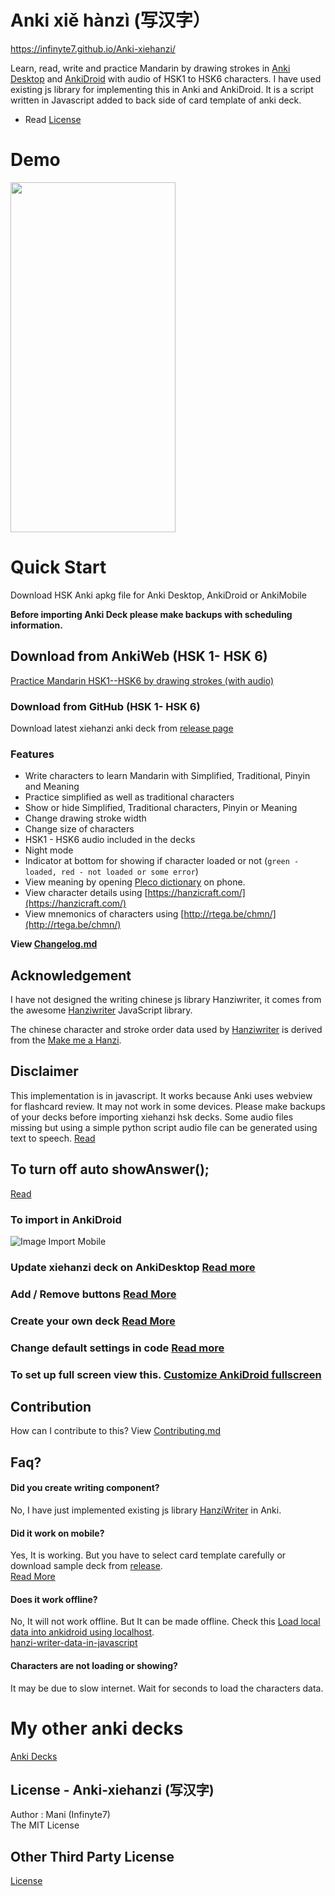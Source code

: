# Anki xiě hànzì (写汉字）

https://infinyte7.github.io/Anki-xiehanzi/

Learn, read, write and practice Mandarin by drawing strokes in [Anki Desktop](https://apps.ankiweb.net/) and [AnkiDroid](https://play.google.com/store/apps/details?id=com.ichi2.anki) with audio of HSK1 to HSK6 characters. I have used existing js library for implementing this in Anki and AnkiDroid. It is a script written in Javascript added to back side of card template of anki deck.
- Read [License](https://github.com/infinyte7/Anki-xiehanzi/blob/master/License.md)

# Demo
<img src="https://github.com/infinyte7/Anki-xiehanzi/blob/master/image/xiehanzi_anki_demo.gif?raw=true" height="560" width="264"></img>

# Quick Start
Download HSK Anki apkg file for Anki Desktop, AnkiDroid or AnkiMobile

**Before importing Anki Deck please make backups with scheduling information.**

## Download from AnkiWeb (HSK 1- HSK 6)
[Practice Mandarin HSK1--HSK6 by drawing strokes (with audio)](https://ankiweb.net/shared/info/119943820)

### Download from GitHub (HSK 1- HSK 6)
Download latest xiehanzi anki deck from [release page]()

### Features
- Write characters to learn Mandarin with Simplified, Traditional, Pinyin and Meaning
- Practice simplified as well as traditional characters
- Show or hide Simplified, Traditional characters, Pinyin or Meaning
- Change drawing stroke width 
- Change size of characters
- HSK1 - HSK6 audio included in the decks
- Night mode 
- Indicator at bottom for showing if character loaded or not (```green - loaded, red - not loaded or some error```)
- View meaning by opening [Pleco dictionary](https://www.pleco.com/) on phone.
- View character details using [https://hanzicraft.com/](https://hanzicraft.com/) 
- View mnemonics of characters using [http://rtega.be/chmn/](http://rtega.be/chmn/)

**View [Changelog.md](https://github.com/infinyte7/Anki-xiehanzi/blob/master/Changelog.md)**

## Acknowledgement
I have not designed the writing chinese js library Hanziwriter, it comes from the awesome [Hanziwriter](https://hanziwriter.org) JavaScript library. 

The chinese character and stroke order data used by [Hanziwriter](https://github.com/chanind/hanzi-writer)
is derived from the [ Make me a Hanzi](https://github.com/skishore/makemeahanzi).
  
## Disclaimer
 This implementation is in javascript. It works because Anki uses webview for flashcard review. It may not work in some devices. Please make backups of your decks before importing xiehanzi hsk decks.
 Some audio files missing but using a simple python script audio file can be generated using text to speech. [Read](https://github.com/infinyte7/gtts-textToMp3)


## To turn off auto showAnswer();
[Read](https://github.com/infinyte7/Anki-xiehanzi/blob/master/Customize%20default%20setting.md)

### To import in AnkiDroid
![Image Import Mobile](https://github.com/infinyte7/Anki-maobi/blob/master/image/Import_in_mobile.png)

### Update xiehanzi deck on AnkiDesktop [Read more](https://github.com/infinyte7/Anki-xiehanzi/blob/master/Update%20xiehanzi%20deck%20on%20AnkiDesktop.md)  

### Add / Remove buttons [Read More](https://github.com/infinyte7/Anki-xiehanzi/blob/master/add_remove_buttons.md) 

### Create your own deck [Read More](https://github.com/infinyte7/Anki-xiehanzi/blob/master/Create%20new%20Deck%20From%20Scratch.md)

### Change default settings in code [Read more](https://github.com/infinyte7/Anki-xiehanzi/blob/master/Customize%20default%20setting.md)

### To set up full screen view this. [Customize AnkiDroid fullscreen](https://github.com/infinyte7/Anki-xiehanzi/blob/master/Version%201.3/Customize%20AnkiDroid%20Fullscreen.md) 


## Contribution
 How can I contribute to this?
 View [Contributing.md](https://github.com/infinyte7/Anki-xiehanzi/blob/master/Contributing.md)

## Faq?
 #### Did you create writing component?
 No, I have just implemented existing js library [HanziWriter](https://hanziwriter.org) in Anki.
 
 #### Did it work on mobile?
 Yes, It is working. But you have to select card template carefully or download sample deck from [release](). <br>[Read More](https://github.com/infinyte7/Anki-xiehanzi/blob/master/Create%20new%20Deck%20From%20Scratch.md)
 
 #### Does it work offline?
 No, It will not work offline. 
 But It can be made offline. Check this [Load local data into ankidroid using localhost](https://github.com/infinyte7/Anki-xiehanzi/blob/master/Load%20hanzi%20data%20offline.md). <br>
 [hanzi-writer-data-in-javascript](https://github.com/infinyte7/hanzi-writer-data-in-javascript)
 
 #### Characters are not loading or showing?
 It may be due to slow internet. Wait for seconds to load the characters data.

# My other anki decks
[Anki Decks](https://ankiweb.net/shared/byauthor/2120672269) 

## License - Anki-xiehanzi (写汉字)
Author : Mani (Infinyte7)
<br>The MIT License

## Other Third Party License
[License](https://github.com/infinyte7/Anki-xiehanzi/blob/master/License.md)
